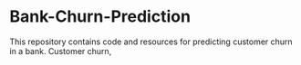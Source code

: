 # Bank-Churn-Prediction
This repository contains code and resources for predicting customer churn in a bank. Customer churn,
